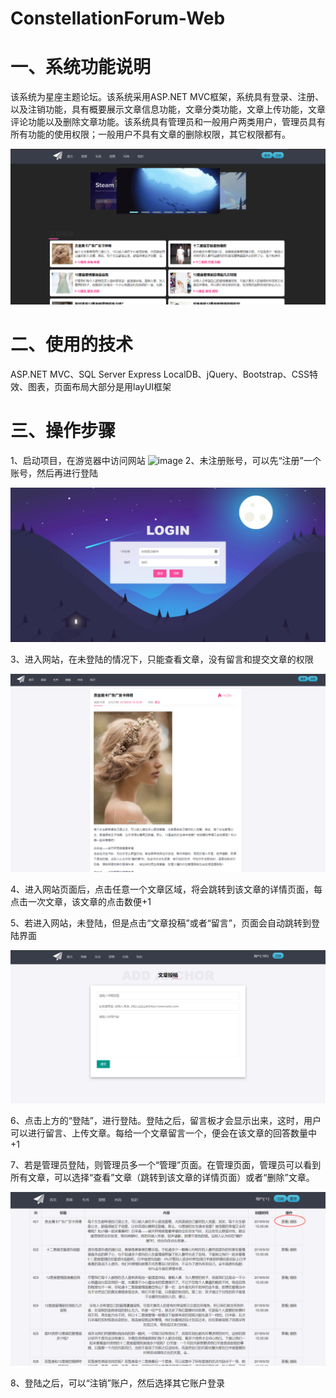 # ConstellationForum-Web

一、系统功能说明
==================
该系统为星座主题论坛。该系统采用ASP.NET MVC框架，系统具有登录、注册、以及注销功能，具有概要展示文章信息功能，文章分类功能，文章上传功能，文章评论功能以及删除文章功能。该系统具有管理员和一般用户两类用户，管理员具有所有功能的使用权限；一般用户不具有文章的删除权限，其它权限都有。

![image](https://github.com/1jone/ConstellationForum-Web/blob/master/images/1.png)

二、使用的技术
==================
ASP.NET MVC、SQL Server Express LocalDB、jQuery、Bootstrap、CSS特效、图表，页面布局大部分是用layUI框架

三、操作步骤
==================
1、启动项目，在游览器中访问网站
![image](https://github.com/1jone/ConstellationForum-Web/blob/master/images/4.png)
2、未注册账号，可以先“注册”一个账号，然后再进行登陆



![image](https://github.com/1jone/ConstellationForum-Web/blob/master/images/3.png)
  
3、进入网站，在未登陆的情况下，只能查看文章，没有留言和提交文章的权限

![image](https://github.com/1jone/ConstellationForum-Web/blob/master/images/2.png)

4、进入网站页面后，点击任意一个文章区域，将会跳转到该文章的详情页面，每点击一次文章，该文章的点击数便+1

5、若进入网站，未登陆，但是点击“文章投稿”或者“留言”，页面会自动跳转到登陆界面

![image](https://github.com/1jone/ConstellationForum-Web/blob/master/images/5.png)

6、点击上方的“登陆”，进行登陆。登陆之后，留言板才会显示出来，这时，用户可以进行留言、上传文章。每给一个文章留言一个，便会在该文章的回答数量中+1

7、若是管理员登陆，则管理员多一个“管理”页面。在管理页面，管理员可以看到所有文章，可以选择“查看”文章（跳转到该文章的详情页面）或者“删除”文章。

![image](https://github.com/1jone/ConstellationForum-Web/blob/master/images/6.png)

8、登陆之后，可以“注销”账户，然后选择其它账户登录



